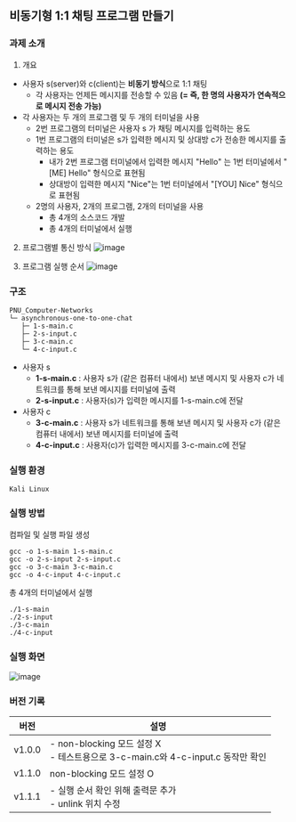 ## 비동기형 1:1 채팅 프로그램 만들기
### 과제 소개
1. 개요
- 사용자 s(server)와 c(client)는 **비동기 방식**으로 1:1 채팅
    - 각 사용자는 언제든 메시지를 전송할 수 있음 **(= 즉, 한 명의 사용자가 연속적으로 메시지 전송 가능)**
- 각 사용자는 두 개의 프로그램 및 두 개의 터미널을 사용
    - 2번 프로그램의 터미널은 사용자 s 가 채팅 메시지를 입력하는 용도
    - 1번 프로그램의 터미널은 s가 입력한 메시지 및 상대방 c가 전송한 메시지를 출력하는 용도
        - 내가 2번 프로그램 터미널에서 입력한 메시지 "Hello" 는 1번 터미널에서 "[ME] Hello" 형식으로 표현됨
        - 상대방이 입력한 메시지 "Nice"는 1번 터미널에서 "[YOU] Nice" 형식으로 표현됨
    - 2명의 사용자, 2개의 프로그램, 2개의 터미널을 사용
        - 총 4개의 소스코드 개발
        - 총 4개의 터미널에서 실행

2. 프로그램별 통신 방식
![image](https://github.com/dlwltn0430/PNU_Computer-Networks/assets/101401447/f323f49f-81d0-422b-9ff9-f82f7d761be0)

3. 프로그램 실행 순서
![image](https://github.com/dlwltn0430/PNU_Computer-Networks/assets/101401447/a2b831a0-99fa-4d94-88ca-28462c759287)

### 구조
```
PNU_Computer-Networks
└─ asynchronous-one-to-one-chat
   ├─ 1-s-main.c
   ├─ 2-s-input.c
   ├─ 3-c-main.c
   └─ 4-c-input.c
```
- 사용자 s 
    - **1-s-main.c** : 사용자 s가 (같은 컴퓨터 내에서) 보낸 메시지 및 사용자 c가 네트워크를 통해 보낸 메시지를 터미널에 출력
    - **2-s-input.c** : 사용자(s)가 입력한 메시지를 1-s-main.c에 전달
- 사용자 c
    - **3-c-main.c** : 사용자 s가 네트워크를 통해 보낸 메시지 및 사용자 c가 (같은 컴퓨터 내에서) 보낸 메시지를 터미널에 출력
    - **4-c-input.c** : 사용자(c)가 입력한 메시지를 3-c-main.c에 전달

### 실행 환경
```Kali Linux```

### 실행 방법
컴파일 및 실행 파일 생성
```
gcc -o 1-s-main 1-s-main.c
gcc -o 2-s-input 2-s-input.c
gcc -o 3-c-main 3-c-main.c
gcc -o 4-c-input 4-c-input.c
```
총 4개의 터미널에서 실행
```
./1-s-main
./2-s-input
./3-c-main
./4-c-input
```

### 실행 화면
![image](https://github.com/dlwltn0430/PNU_Computer-Networks/assets/101401447/3ccc82ae-0f2e-48bd-9e3f-6d999e16ab5c)

###  버전 기록
|버전|설명|
|--|--|
|v1.0.0|- non-blocking 모드 설정 X <br /> - 테스트용으로 3-c-main.c와 4-c-input.c 동작만 확인|
|v1.1.0|non-blocking 모드 설정 O|
|v1.1.1|- 실행 순서 확인 위해 출력문 추가 <br /> - unlink 위치 수정|
